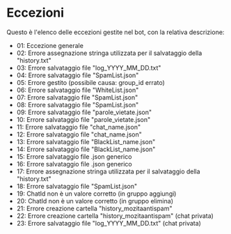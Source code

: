 # Eccezioni
Questo è l'elenco delle eccezioni gestite nel bot, con la relativa descrizione:
 - 01: Eccezione generale
 - 02: Errore assegnazione stringa utilizzata per il salvataggio della "history.txt"
 - 03: Errore salvataggio file "log_YYYY_MM_DD.txt"
 - 04: Errore salvataggio file "SpamList.json"
 - 05: Errore gestito (possibile causa: group_id errato)
 - 06: Errore salvataggio file "WhiteList.json"
 - 07: Errore salvataggio file "SpamList.json"
 - 08: Errore salvataggio file "SpamList.json"
 - 09: Errore salvataggio file "parole_vietate.json"
 - 10: Errore salvataggio file "parole_vietate.json"
 - 11: Errore salvataggio file "chat_name.json"
 - 12: Errore salvataggio file "chat_name.json"
 - 13: Errore salvataggio file "BlackList_name.json"
 - 14: Errore salvataggio file "BlackList_name.json"
 - 15: Errore salvataggio file .json generico
 - 16: Errore salvataggio file .json generico
 - 17: Errore assegnazione stringa utilizzata per il salvataggio della "history.txt"
 - 18: Errore salvataggio file "SpamList.json"
 - 19: ChatId non è un valore corretto (in gruppo aggiungi)
 - 20: ChatId non è un valore corretto (in gruppo elimina)
 - 21: Errore creazione cartella "history_mozitaantispam"
 - 22: Errore creazione cartella "history_mozitaantispam" (chat privata)
 - 23: Errore salvataggio file "log_YYYY_MM_DD.txt" (chat privata)
